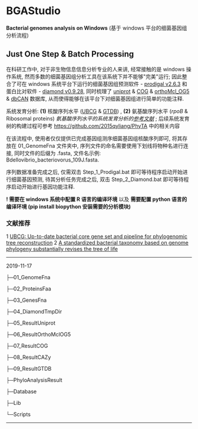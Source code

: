 # BGAStudio
**Bacterial genomes analysis on Windows** (基于 windows 平台的细菌基因组分析流程)
## **Just One Step** & **Batch Processing**

在科研工作中, 对于非生物信息信息分析专业的人来讲, 经常接触的是 windows 操作系统, 然而多数的细菌基因组分析工具在该系统下并不能够"完美"运行; 因此整合了可在 windows 系统平台下运行的细菌基因组预测软件 - [prodigal v2.6.3](https://github.com/hyattpd/Prodigal/releases) 和蛋白比对软件 - [diamond v0.9.28](https://github.com/bbuchfink/diamond/releases), 同时梳理了 [uniprot](https://www.ebi.ac.uk/uniprot/download-center) & [COG](https://www.ncbi.nlm.nih.gov/COG/) & [orthoMcl_OG5](https://orthomcl.org/common/downloads/release-5/) & [dbCAN](http://bcb.unl.edu/dbCAN2/) 数据库, 从而使得能够在该平台下对细菌基因组进行简单的功能注释. 

系统发育分析: **(1)** 核酸序列水平 ([UBCG](https://www.ncbi.nlm.nih.gov/pubmed/29492869) & [GTDB](https://doi.org/10.1038/nbt.4229)) , **(2)** 氨基酸序列水平 (*rpoB* & Ribosomal proteins) *氨基酸序列水平的系统发育分析的[参考文献](https://doi.org/10.1038/s41564-019-0588-1)* ; 后续系统发育树的构建过程可参考 https://github.com/2015qyliang/PhyTA 中的相关内容

在该流程中, 使用者仅仅提供已完成基因组测序细菌基因组核酸序列即可, 将其存放在 01_GenomeFna 文件夹中, 序列文件的命名需要使用下划线将物种名进行连接, 同时文件的后缀为 .fasta, 文件名示例: Bdellovibrio_bacteriovorus_109J.fasta. 

序列数据准备完成之后, 仅需双击 Step_1_Prodigal.bat 即可等待程序启动开始进行细菌基因预测, 待其分析任务完成之后, 双击 Step_2_Diamond.bat 即可等待程序启动开始进行基因功能注释.

**! 需要在 windows 系统中配置 R 语言的编译环境** 以及 **需要配置 python 语言的编译环境 (pip install biopython 安装需要的分析模块)**

### 文献推荐

1 [UBCG: Up-to-date bacterial core gene set and pipeline for phylogenomic tree reconstruction](https://www.ncbi.nlm.nih.gov/pubmed/29492869)
2 [A standardized bacterial taxonomy based on genome phylogeny substantially revises the tree of life](https://www.nature.com/articles/nbt.4229)


---

2019-11-17

├─01_GenomeFna

├─02_ProteinsFaa

├─03_GenesFna

├─04_DiamondTmpDir

├─05_ResultUniprot

├─06_ResultOrthoMclOG5

├─07_ResultCOG

├─08_ResultCAZy

├─09_ResultGTDB

├─PhyloAnalysisResult

├─Database

├─Lib

└─Scripts

---
